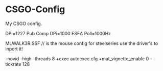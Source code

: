 CSGO-Config
===========

My CSGO config.

DPi=1227 Pub Comp
DPi=1000 ESEA
Poll=1000Hz

MLWALK3R.SSF // is the mouse config for steelseries use the driver's to inport it!

-novid -high -threads 8 +exec autoexec.cfg +mat_vignette_enable 0 -tickrate 128 
